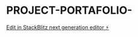 # PROJECT-PORTAFOLIO-

[Edit in StackBlitz next generation editor ⚡️](https://stackblitz.com/~/github.com/MHA4XX/PROJECT-PORTAFOLIO-)